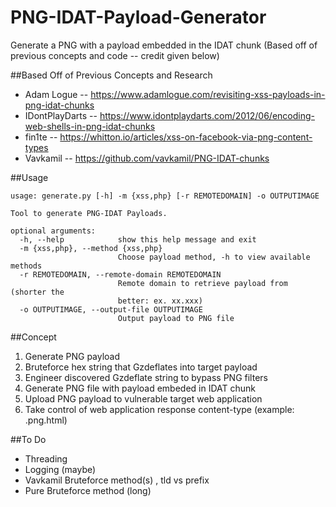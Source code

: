 # PNG-IDAT-Payload-Generator
Generate a PNG with a payload embedded in the IDAT chunk (Based off of previous concepts and code -- credit given below)

##Based Off of Previous Concepts and Research
* Adam Logue -- https://www.adamlogue.com/revisiting-xss-payloads-in-png-idat-chunks
* IDontPlayDarts -- https://www.idontplaydarts.com/2012/06/encoding-web-shells-in-png-idat-chunks
* fin1te -- https://whitton.io/articles/xss-on-facebook-via-png-content-types
* Vavkamil -- https://github.com/vavkamil/PNG-IDAT-chunks

##Usage
```
usage: generate.py [-h] -m {xss,php} [-r REMOTEDOMAIN] -o OUTPUTIMAGE

Tool to generate PNG-IDAT Payloads.

optional arguments:
  -h, --help            show this help message and exit
  -m {xss,php}, --method {xss,php}
                        Choose payload method, -h to view available methods
  -r REMOTEDOMAIN, --remote-domain REMOTEDOMAIN
                        Remote domain to retrieve payload from (shorter the
                        better: ex. xx.xxx)
  -o OUTPUTIMAGE, --output-file OUTPUTIMAGE
                        Output payload to PNG file
```
##Concept
1. Generate PNG payload
 1. Bruteforce hex string that Gzdeflates into target payload
 2. Engineer discovered Gzdeflate string to bypass PNG filters
 3. Generate PNG file with payload embeded in IDAT chunk
2. Upload PNG payload to vulnerable target web application
3. Take control of web application response content-type (example: .png.html)

##To Do
* Threading
* Logging (maybe)
* Vavkamil Bruteforce method(s) , tld vs prefix
* Pure Bruteforce method (long)
